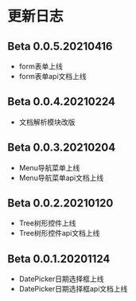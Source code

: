# 更新日志
## Beta 0.0.5.20210416
* form表单上线
* form表单api文档上线

## Beta 0.0.4.20210224
* 文档解析模块改版

## Beta 0.0.3.20210204
* Menu导航菜单上线
* Menu导航菜单api文档上线

## Beta 0.0.2.20210120
* Tree树形控件上线
* Tree树形控件api文档上线

## Beta 0.0.1.20201124
* DatePicker日期选择框上线
* DatePicker日期选择框api文档上线